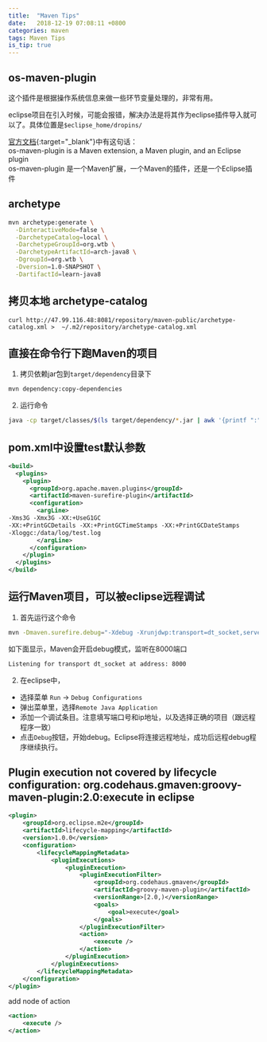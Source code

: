 ```yaml
---
title:  "Maven Tips"
date:   2018-12-19 07:08:11 +0800
categories: maven
tags: Maven Tips
is_tip: true
---
```


## os-maven-plugin
这个插件是根据操作系统信息来做一些环节变量处理的，非常有用。

eclipse项目在引入时候，可能会报错，解决办法是将其作为eclipse插件导入就可以了。具体位置是`$eclipse_home/dropins/`

[官方文档](https://github.com/trustin/os-maven-plugin#issues-with-eclipse-m2e-or-other-ides){:target="_blank"}中有这句话：  
os-maven-plugin is a Maven extension, a Maven plugin, and an Eclipse plugin  
os-maven-plugin 是一个Maven扩展，一个Maven的插件，还是一个Eclipse插件

## archetype 
```bash
mvn archetype:generate \
  -DinteractiveMode=false \
  -DarchetypeCatalog=local \
  -DarchetypeGroupId=org.wtb \
  -DarchetypeArtifactId=arch-java8 \
  -DgroupId=org.wtb \
  -Dversion=1.0-SNAPSHOT \
  -DartifactId=learn-java8
```


## 拷贝本地 archetype-catalog
```
curl http://47.99.116.48:8081/repository/maven-public/archetype-catalog.xml >  ~/.m2/repository/archetype-catalog.xml
```

## 直接在命令行下跑Maven的项目

1. 拷贝依赖jar包到`target/dependency`目录下
```bash
mvn dependency:copy-dependencies
```

2. 运行命令
```bash
java -cp target/classes/$(ls target/dependency/*.jar | awk '{printf ":"$0}') io.netty.example.proxy.HexDumpProxy
```

## pom.xml中设置test默认参数 
```xml
<build>
  <plugins>
    <plugin>
      <groupId>org.apache.maven.plugins</groupId>
      <artifactId>maven-surefire-plugin</artifactId>
      <configuration>
        <argLine>
-Xms3G -Xmx3G -XX:+UseG1GC
-XX:+PrintGCDetails -XX:+PrintGCTimeStamps -XX:+PrintGCDateStamps
-Xloggc:/data/log/test.log
        </argLine>
      </configuration>
    </plugin>
  </plugins>
</build>
```

## 运行Maven项目，可以被eclipse远程调试
1. 首先运行这个命令
```bash
mvn -Dmaven.surefire.debug="-Xdebug -Xrunjdwp:transport=dt_socket,server=y,suspend=y,address=8000 -Xnoagent -Djava.compiler=NONE" test -Dtest=TestCase
```
如下面显示，Maven会开启debug模式，监听在8000端口
```bash
Listening for transport dt_socket at address: 8000
```

2. 在eclipse中，
  + 选择菜单 `Run` -> `Debug Configurations`
  + 弹出菜单里，选择`Remote Java Application`
  + 添加一个调试条目。注意填写端口号和ip地址，以及选择正确的项目（跟远程程序一致）
  + 点击`Debug`按钮，开始debug。Eclipse将连接远程地址，成功后远程debug程序继续执行。


## Plugin execution not covered by lifecycle configuration: org.codehaus.gmaven:groovy-maven-plugin:2.0:execute in eclipse
```xml
<plugin>
    <groupId>org.eclipse.m2e</groupId>
    <artifactId>lifecycle-mapping</artifactId>
    <version>1.0.0</version>
    <configuration>
        <lifecycleMappingMetadata>
            <pluginExecutions>
                <pluginExecution>
                    <pluginExecutionFilter>
                        <groupId>org.codehaus.gmaven</groupId>
                        <artifactId>groovy-maven-plugin</artifactId>
                        <versionRange>[2.0,)</versionRange>
                        <goals>
                            <goal>execute</goal>
                        </goals>
                    </pluginExecutionFilter>
                    <action>
                        <execute />
                    </action>
                </pluginExecution>
            </pluginExecutions>
        </lifecycleMappingMetadata>
    </configuration>
</plugin>
```

add node of action
```xml
<action>
    <execute />
</action>
```
